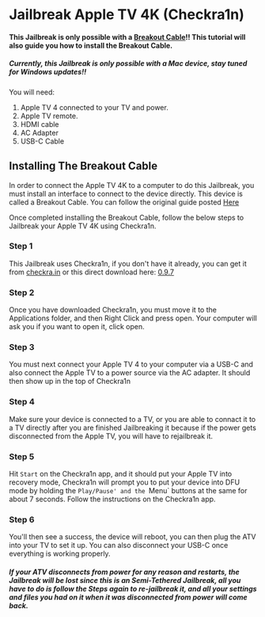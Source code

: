 # Jailbreak Apple TV 4K (Checkra1n)

#### This Jailbreak is only possible with a [Breakout Cable](https://gizmite.com/shop/apple-tv-4k-hacks/apple-tv-standard-breakout-cable/)!! This tutorial will also guide you how to install the Breakout Cable.

##### **Currently, this Jailbreak is only possible with a Mac device, stay tuned for Windows updates!!**

You will need:

1. Apple TV 4 connected to your TV and power.
2. Apple TV remote.
3. HDMI cable
4. AC Adapter
5. USB-C Cable

## Installing The Breakout Cable

In order to connect the Apple TV 4K to a computer to do this Jailbreak, you must install an interface to connect to the device directly. This device is called a Breakout Cable. You can follow the original guide posted [Here](https://gizmite.com/installing-the-breakout/)

Once completed installing the Breakout Cable, follow the below steps to Jailbreak your Apple TV 4K using Checkra1n.


### Step 1

This Jailbreak uses Checkra1n, if you don't have it already, you can get it from [checkra.in](checkra.in/releases) or this direct download here: [0.9.7](https://assets.checkra.in/downloads/macos/a43bdd2a64967b70cda422b26e8e5585d7c37c28cbe42a67474143b5de586000/checkra1n%20beta%200.9.7.dmg)


### Step 2

Once you have downloaded Checkra1n, you must move it to the Applications folder, and then Right Click and press open. Your computer will ask you if you want to open it, click open.


### Step 3

You must next connect your Apple TV 4 to your computer via a USB-C and also connect the Apple TV to a power source via the AC adapter. It should then show up in the top of Checkra1n


### Step 4

Make sure your device is connected to a TV, or you are able to connact it to a TV directly after you are finished Jailbreaking it because if the power gets disconnected from the Apple TV, you will have to rejailbreak it.


### Step 5

Hit `Start` on the Checkra1n app, and it should put your Apple TV into recovery mode, Checkra1n will prompt you to put your device into DFU mode by holding the `Play/Pause' and the `Menu` buttons at the same for about 7 seconds. Follow the instructions on the Checkra1n app.


### Step 6

You'll then see a success, the device will reboot, you can then plug the ATV into your TV to set it up. You can also disconnect your USB-C once everything is working properly. 


##### If your ATV disconnects from power for any reason and restarts, the Jailbreak will be lost since this is an Semi-Tethered Jailbreak, all you have to do is follow the Steps again to re-jailbreak it, and all your settings and files you had on it when it was disconnected from power will come back.
